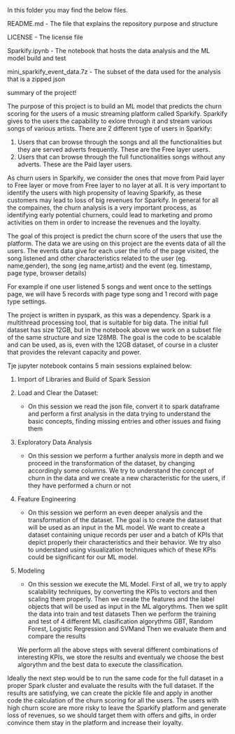In this folder you may find the below files.

README.md - The file that explains the repository purpose and structure

LICENSE - The license file

Sparkify.ipynb - The notebook that hosts the data analysis and the ML model build and test

mini_sparkify_event_data.7z - The subset of the data used for the analysis that is a zipped json

summary of the project! 

The purpose of this project is to build an ML model that predicts the churn scoring for the users of a music streaming platform called Sparkify.
Sparkify gives to the users the capability to exlore through it and stream various songs of various artists.
There are 2 different type of users in Sparkify:

1. Users that can browse through the songs and all the functionalities but they are served adverts frequently. These are the Free layer users.
2. Users that can browse through the full functionalities songs without any adverts. These are the Paid layer users.

As churn users in Sparkify, we consider the ones that move from Paid layer to Free layer or move from Free layer to no layer at all.
It is very important to identify the users with high propensity of leaving Sparkify, as these customers may lead to loss of big revenues for Sparkify.
In general for all the compaines, the churn analysis is a very important process, as identifying early potential churners, could lead to marketing and promo
activities on them in order to increase the revenues and the loyalty.

The goal of this project is predict the churn score of the users that use the platform. 
The data we are using on this project are the events data of all the users. 
The events data give for each user the info of the page visited, the song listened and other characteristics related to the user (eg. name,gender),
the song (eg name,artist) and the event (eg. timestamp, page type, browser details)

For example if one user listened 5 songs and went once to the settings page, we will have 5 records with page type song and 1 record with page type settings.

The project is written in pyspark, as this was a dependency. Spark is a multithread processing tool, that is suitable for big data.
The initial full dataset has size 12GB, but in the notebook above we work on a subset file of the same structure and size 128MB.
The goal is the code to be scalable and can be used, as is, even with the 12GB dataset, of course in a cluster that provides the relevant capacity and power.

Tje jupyter notebook contains 5 main sessions explained below:

1. Import of Libraries and Build of Spark Session

2. Load and Clear the Dataset:
   - On this session we read the json file, convert it to spark dataframe and perform a first analysis in the data trying to understand the basic concepts,
   finding missing entries and other issues and fixing them

3. Exploratory Data Analysis
   - On this session we perform a further analysis more in depth and we proceed in the transformation of the dataset, by changing accordingly some columns.
   We try to understand the concept of churn in the data and we create a new characteristic for the users, if they have performed a churn or not
   
4. Feature Engineering
   - On this session we perform an even deeper analysis and the transformation of the dataset. The goal is to create the dataset that will be used as an input
   in the ML model. We want to create a dataset containing unique records per user and a batch of KPIs that depict properly their characteristics and their behavior.
   We try also to understand using visualization techniques which of these KPIs could be significant for our ML model.
   
5. Modeling
   - On this session we execute the ML Model. 
   First of all, we try to apply scalability techniques, by converting the KPIs to vectors and then scaling them properly.
   Then we create the features and the label objects that will be used as input in the ML algorythms.
   Then we split the data into train and test datasets
   Then we perform the training and test of 4 different ML clasification algorythms GBT, Random Forest, Logistic Regression and SVMand
   Then we evaluate them and compare the results
   
   We perform all the above steps with several different combinations of interesting KPIs, we store the results and eventualy we choose the best algorythm and the
   best data to execute the classification.

Ideally the next step would be to run the same code for the full dataset in a proper Spark cluster and evaluate the results with the full dataset.
If the results are satisfying, we can create the pickle file and apply in another code the calculation of the churn scoring for all the users.
The users with high churn score are more risky to leave the Sparkify platform and generate loss of revenues, so we should target them with offers and gifts,
in order convince them stay in the platform and increase their loyalty.